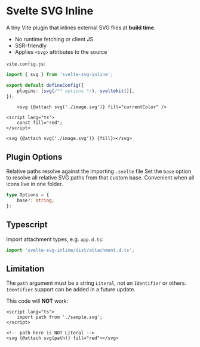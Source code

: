 # Svelte SVG Inline

A tiny Vite plugin that inlines external SVG files at **build time**.

- No runtime fetching or client JS
- SSR-friendly
- Applies `<svg>` attributes to the source

`vite.config.js`:

```ts
import { svg } from 'svelte-svg-inline';

export default defineConfig({
	plugins: [svg(/** options */), sveltekit()],
});
```

```svelte
	<svg {@attach svg('./image.svg')} fill="currentColor" />
```

```svelte
<script lang="ts">
	const fill="red";
</script>

<svg {@attach svg('./image.svg')} {fill}></svg>
```

## Plugin Options

Relative paths resolve against the importing `.svelte` file
Set the `base` option to resolve all relative SVG paths from that custom base.
Convenient when all icons live in one folder.

```ts
type Options = {
	base?: string;
};
```

## Typescript

Import attachment types, e.g. `app.d.ts`:

```ts
import 'svelte-svg-inline/dist/attachment.d.ts';
```

## Limitation

The `path` argument must be a string `Literal`, not an `Identifier` or others.
`Identifier` support can be added in a future update.

This code will **NOT** work:

```svelte
<script lang="ts">
	import path from './sample.svg';
</script>

<!-- path here is NOT Literal -->
<svg {@attach svg(path)} fill="red"></svg>
```
